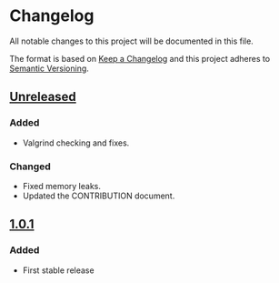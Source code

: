 # Changelog
All notable changes to this project will be documented in this file.

The format is based on [Keep a Changelog](http://keepachangelog.com/en/1.0.0/)
and this project adheres to [Semantic Versioning](http://semver.org/spec/v2.0.0.html).

## [Unreleased]
### Added
- Valgrind checking and fixes.

### Changed
- Fixed memory leaks.
- Updated the CONTRIBUTION document.

## [1.0.1]
### Added
- First stable release

[Unreleased]: https://github.com/xmidt-org/cjwt/compare/1.0.1...HEAD
[1.0.1]: https://github.com/xmidt-org/cjwt/compare/5d07465b61c7787e1ae8491c320a93cf3a1f531c...1.0.1
